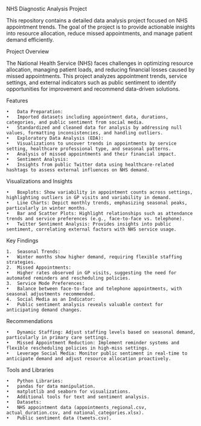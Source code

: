 NHS Diagnostic Analysis Project

This repository contains a detailed data analysis project focused on NHS appointment trends. The goal of the project is to provide actionable insights into resource allocation, reduce missed appointments, and manage patient demand efficiently.

Project Overview

The National Health Service (NHS) faces challenges in optimizing resource allocation, managing patient loads, and reducing financial losses caused by missed appointments. This project analyzes appointment trends, service settings, and external indicators such as public sentiment to identify opportunities for improvement and recommend data-driven solutions.

Features

	•	Data Preparation:
	•	Imported datasets including appointment data, durations, categories, and public sentiment from social media.
	•	Standardized and cleaned data for analysis by addressing null values, formatting inconsistencies, and handling outliers.
	•	Exploratory Data Analysis (EDA):
	•	Visualizations to uncover trends in appointments by service setting, healthcare professional type, and seasonal patterns.
	•	Analysis of missed appointments and their financial impact.
	•	Sentiment Analysis:
	•	Insights from public Twitter data using healthcare-related hashtags to assess external influences on NHS demand.

Visualizations and Insights

	•	Boxplots: Show variability in appointment counts across settings, highlighting outliers in GP visits and variability in demand.
	•	Line Charts: Depict monthly trends, emphasizing seasonal peaks, particularly in winter months.
	•	Bar and Scatter Plots: Highlight relationships such as attendance trends and service preferences (e.g., face-to-face vs. telephone).
	•	Twitter Sentiment Analysis: Provides insights into public sentiment, correlating external factors with NHS service usage.

Key Findings

	1.	Seasonal Trends:
	•	Winter months show higher demand, requiring flexible staffing strategies.
	2.	Missed Appointments:
	•	Higher rates observed in GP visits, suggesting the need for automated reminders and rescheduling policies.
	3.	Service Mode Preferences:
	•	Balance between face-to-face and telephone appointments, with seasonal adjustments recommended.
	4.	Social Media as an Indicator:
	•	Public sentiment analysis reveals valuable context for anticipating demand changes.

Recommendations

	•	Dynamic Staffing: Adjust staffing levels based on seasonal demand, particularly in primary care settings.
	•	Missed Appointment Reduction: Implement reminder systems and flexible rescheduling policies in high-miss settings.
	•	Leverage Social Media: Monitor public sentiment in real-time to anticipate demand and adjust resource allocation proactively.

Tools and Libraries

	•	Python Libraries:
	•	pandas for data manipulation.
	•	matplotlib and seaborn for visualizations.
	•	Additional tools for text and sentiment analysis.
	•	Datasets:
	•	NHS appointment data (appointments_regional.csv, actual_duration.csv, and national_categories.xlsx).
	•	Public sentiment data (tweets.csv).
